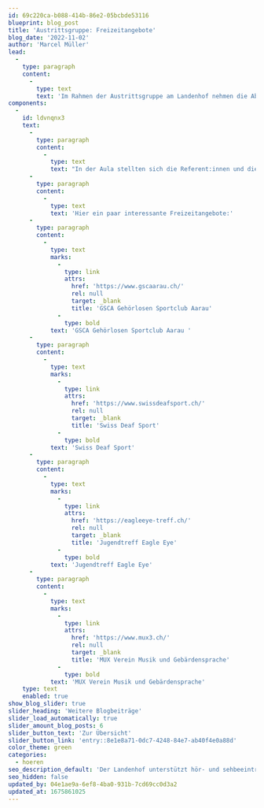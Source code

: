 ```yaml
---
id: 69c220ca-b088-414b-86e2-05bcbde53116
blueprint: blog_post
title: 'Austrittsgruppe: Freizeitangebote'
blog_date: '2022-11-02'
author: 'Marcel Müller'
lead:
  -
    type: paragraph
    content:
      -
        type: text
        text: 'Im Rahmen der Austrittsgruppe am Landenhof nehmen die Abschluss-Schüler:innen jedes Jahr an mehreren interessanten Anlässen teil. Bei verschiedenen Veranstaltungen werden Themen behandelt, welche die Jugendlichen auf dem Weg zur Selbstständigkeit unterstützen. Am 2. November 2022 fand der freiwillige Anlass für die 3. Oberstufe zum Thema Freizeitangebote für Hörbeeinträchtigte statt.'
components:
  -
    id: ldvnqnx3
    text:
      -
        type: paragraph
        content:
          -
            type: text
            text: "In der Aula stellten sich die Referent:innen und die vier Verbände vor und referierten über die verschiedenen Angebote mit spielerischen und sportlichen Aktivitäten, gemeinsamen Treffen mit Plaudern, organisierten Ausflügen, Konzerten mit Gebärdendolmetscher:innen und Vielem mehr. \_Ziel ist es vor allem, dass Hörbeeinträchtige unter sich soziale Kontakte pflegen können. "
      -
        type: paragraph
        content:
          -
            type: text
            text: 'Hier ein paar interessante Freizeitangebote:'
      -
        type: paragraph
        content:
          -
            type: text
            marks:
              -
                type: link
                attrs:
                  href: 'https://www.gscaarau.ch/'
                  rel: null
                  target: _blank
                  title: 'GSCA Gehörlosen Sportclub Aarau'
              -
                type: bold
            text: 'GSCA Gehörlosen Sportclub Aarau '
      -
        type: paragraph
        content:
          -
            type: text
            marks:
              -
                type: link
                attrs:
                  href: 'https://www.swissdeafsport.ch/'
                  rel: null
                  target: _blank
                  title: 'Swiss Deaf Sport'
              -
                type: bold
            text: 'Swiss Deaf Sport'
      -
        type: paragraph
        content:
          -
            type: text
            marks:
              -
                type: link
                attrs:
                  href: 'https://eagleeye-treff.ch/'
                  rel: null
                  target: _blank
                  title: 'Jugendtreff Eagle Eye'
              -
                type: bold
            text: 'Jugendtreff Eagle Eye'
      -
        type: paragraph
        content:
          -
            type: text
            marks:
              -
                type: link
                attrs:
                  href: 'https://www.mux3.ch/'
                  rel: null
                  target: _blank
                  title: 'MUX Verein Musik und Gebärdensprache'
              -
                type: bold
            text: 'MUX Verein Musik und Gebärdensprache'
    type: text
    enabled: true
show_blog_slider: true
slider_heading: 'Weitere Blogbeiträge'
slider_load_automatically: true
slider_amount_blog_posts: 6
slider_button_text: 'Zur Übersicht'
slider_button_link: 'entry::8e1e8a71-0dc7-4248-84e7-ab40f4e0a88d'
color_theme: green
categories:
  - hoeren
seo_description_default: 'Der Landenhof unterstützt hör- und sehbeeinträchtigte Kinder & Jugendliche in ihrem selbstbestimmten Leben durch Förderung ihrer Fähigkeiten & Entwicklung'
seo_hidden: false
updated_by: 04e1ae9a-6ef8-4ba0-931b-7cd69cc0d3a2
updated_at: 1675861025
---
```

